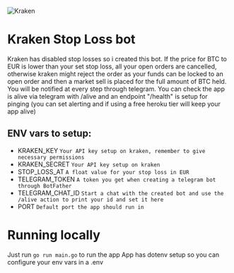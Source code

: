 ![Kraken](https://themerkle.com/wp-content/uploads/2016/05/Kraken-Exchange.jpg)

# Kraken Stop Loss bot
Kraken has disabled stop losses so i created this bot.
If the price for BTC to EUR is lower than your set stop loss, all your open orders are cancelled, otherwise kraken might reject the order as your funds can be locked to an open order and then a market sell is placed for the full amount of BTC held.
You will be notified at every step through telegram.
You can check the app is alive via telegram with /alive and an endpoint "/health" is setup for pinging (you can set alerting and if using a free heroku tier will keep your app alive)

## ENV vars to setup:

- KRAKEN_KEY `Your API key setup on kraken, remember to give necessary permissions`
- KRAKEN_SECRET `Your API key setup on kraken`
- STOP_LOSS_AT `A float value for your stop loss in EUR`
- TELEGRAM_TOKEN `A token you get when creating a telegram bot through BotFather`
- TELEGRAM_CHAT_ID `Start a chat with the created bot and use the /alive action to print your id and set it here`
- PORT `Default port the app should run in`

# Running locally

Just run `go run main.go` to run the app
App has dotenv setup so you can configure your env vars in a .env
